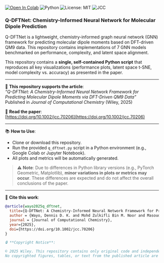 [![Open In Colab](https://colab.research.google.com/assets/colab-badge.svg)](https://colab.research.google.com/github/DennisWayo/Q-DFTNet/blob/main/q_dftnet.py)
![Python](https://img.shields.io/badge/python-3.8+-blue.svg)
![License: MIT](https://img.shields.io/badge/License-MIT-yellow.svg)
![JCC](https://img.shields.io/badge/Journal%20of%20Computational%20Chemistry-2025-blue)

### Q-DFTNet: Chemistry-Informed Neural Network for Molecular Dipole Prediction

Q-DFTNet is a lightweight, chemistry-informed graph neural network (GNN) framework for predicting molecular dipole moments based on DFT-driven QM9 data. This repository contains implementations of 7 GNN models benchmarked on performance, complexity, and latent space alignment. 

This repository contains a **single, self-contained Python script** that reproduces all key visualizations (performance plots, latent space t-SNE, model complexity vs. accuracy) as presented in the paper.

---

📄 **This repository supports the article**:  
*“Q-DFTNet: A Chemistry-Informed Neural Network Framework for Predicting Molecular Dipole Moments via DFT-Driven QM9 Data”*  
Published in *Journal of Computational Chemistry* (Wiley, 2025)

📘 **Read the paper**:  
[https://doi.org/10.1002/jcc.70206](https://doi.org/10.1002/jcc.70206)

---

📚 **How to Use**:
- Clone or download this repository.
- Run the provided `q_dftnet.py` script in a Python environment (e.g., Google Colab or Jupyter Notebook).
- All plots and metrics will be automatically generated.

> ⚠️ **Note**: Due to differences in Python library versions (e.g., PyTorch Geometric, Matplotlib), **minor variations in plots or metrics may occur**. These differences are expected and do not affect the overall conclusions of the paper.

---

📑 **Cite this work**:
```bibtex
@article{wayo2025q_dftnet,
  title={Q-DFTNet: A Chemistry-Informed Neural Network Framework for Predicting Molecular Dipole Moments via DFT-Driven QM9 Data},
  author = {Wayo, Dennis D. K. and Mohd Zulkifli Bin M. Noor and Masoud Darvish Ganj and Camila Martins Saporetti and Leonardo Goliatt},
  journal = {Journal of Computational Chemistry},
  year={2025},
  doi={https://doi.org/10.1002/jcc.70206}
}

🔒 **Copyright Notice**:

© 2025 Wiley. This repository contains only original code and independently generated visualizations for reproducibility.
No copyrighted figures, tables, or text from the published article are included.
